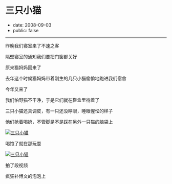 # 三只小猫

- date: 2008-09-03
- public: false

--------------------------


昨晚我们寝室来了不速之客

隔壁寝室的通知我们要把门窗都关好

原来猫妈妈回来了

去年这个时候猫妈妈带着刚生的几只小猫偷偷地跑进我们宿舍

今年又来了

我们怕野猫不干净，于是它们就在鞋盒里待着了

三只小猫还真调皮，有一只还没睁眼，睡眼惺忪的样子

他们抢着喝奶，不管脚是不是踩在另外一只猫的脑袋上

[![三只小猫](http://farm4.static.flickr.com/3014/2824774814_cddbfb5490_m.jpg)](http://www.flickr.com/photos/popomore/2824774814/)

喝饱了就在那玩耍

[![三只小猫](http://farm4.static.flickr.com/3125/2824774482_606dd44c27_m.jpg)](http://www.flickr.com/photos/popomore/2824774482/)

拍了段视频




疯狂补博文的泡泡上
